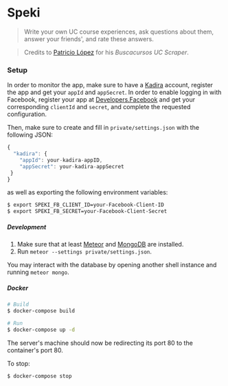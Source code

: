 # Speki

> Write your own UC course experiences, ask questions about them, answer your
friends', and rate these answers.

> Credits to [Patricio López](https://github.com/mrpatiwi) for his *Buscacursos
UC Scraper*.

### Setup

In order to monitor the app, make sure to have a [Kadira](https://kadira.io/)
account, register the app and get your `appId` and `appSecret`. In order to
enable logging in with Facebook, register your app at
[Developers.Facebook](https://developers.facebook.com/) and get your
corresponding `clientId` and `secret`, and complete the requested configuration.

Then, make sure to create and fill in `private/settings.json` with the following
JSON:

```javascript
{
  "kadira": {
    "appId": your-kadira-appID,
    "appSecret": your-kadira-appSecret
 }
}
```

as well as exporting the following environment variables:

```sh
$ export SPEKI_FB_CLIENT_ID=your-Facebook-Client-ID
$ export SPEKI_FB_SECRET=your-Facebook-Client-Secret
```

##### Development

1. Make sure that at least [Meteor](https://www.meteor.com/install) and
[MongoDB](https://www.mongodb.org/) are installed.
2. Run `meteor --settings private/settings.json`.

You may interact with the database by opening another shell instance and running
`meteor mongo`.

##### Docker

```sh
# Build
$ docker-compose build

# Run
$ docker-compose up -d
```

The server's machine should now be redirecting its port 80 to the container's
port 80.

To stop:
```sh
$ docker-compose stop
```
